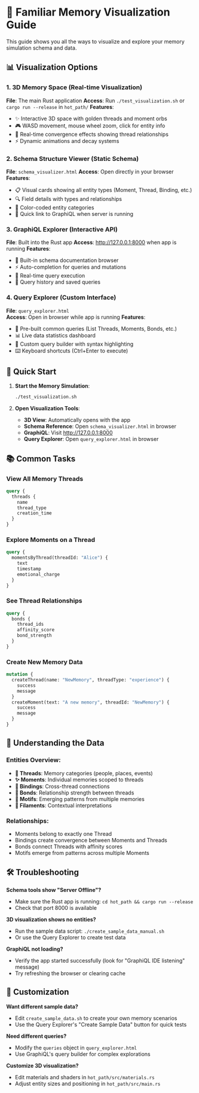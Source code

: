 # 🎨 Familiar Memory Visualization Guide

This guide shows you all the ways to visualize and explore your memory simulation schema and data.

## 📊 Visualization Options

### 1. **3D Memory Space** (Real-time Visualization)
**File**: The main Rust application
**Access**: Run `./test_visualization.sh` or `cargo run --release` in `hot_path/`
**Features**:
- ✨ Interactive 3D space with golden threads and moment orbs
- 🎮 WASD movement, mouse wheel zoom, click for entity info
- 🔗 Real-time convergence effects showing thread relationships
- ⚡ Dynamic animations and decay systems

### 2. **Schema Structure Viewer** (Static Schema)
**File**: `schema_visualizer.html`
**Access**: Open directly in your browser
**Features**:
- 📋 Visual cards showing all entity types (Moment, Thread, Binding, etc.)
- 🔍 Field details with types and relationships
- 🎨 Color-coded entity categories
- 🔗 Quick link to GraphiQL when server is running

### 3. **GraphiQL Explorer** (Interactive API)
**File**: Built into the Rust app
**Access**: http://127.0.0.1:8000 when app is running
**Features**:
- 📖 Built-in schema documentation browser
- ⚡ Auto-completion for queries and mutations
- 🔄 Real-time query execution
- 📝 Query history and saved queries

### 4. **Query Explorer** (Custom Interface)
**File**: `query_explorer.html`  
**Access**: Open in browser while app is running
**Features**:
- 🚀 Pre-built common queries (List Threads, Moments, Bonds, etc.)
- 📊 Live data statistics dashboard
- 🔧 Custom query builder with syntax highlighting
- ⌨️ Keyboard shortcuts (Ctrl+Enter to execute)

## 🚀 Quick Start

1. **Start the Memory Simulation**:
   ```bash
   ./test_visualization.sh
   ```

2. **Open Visualization Tools**:
   - **3D View**: Automatically opens with the app
   - **Schema Reference**: Open `schema_visualizer.html` in browser
   - **GraphiQL**: Visit http://127.0.0.1:8000
   - **Query Explorer**: Open `query_explorer.html` in browser

## 📚 Common Tasks

### View All Memory Threads
```graphql
query {
  threads {
    name
    thread_type
    creation_time
  }
}
```

### Explore Moments on a Thread
```graphql
query {
  momentsByThread(threadId: "Alice") {
    text
    timestamp
    emotional_charge
  }
}
```

### See Thread Relationships
```graphql
query {
  bonds {
    thread_ids
    affinity_score
    bond_strength
  }
}
```

### Create New Memory Data
```graphql
mutation {
  createThread(name: "NewMemory", threadType: "experience") {
    success
    message
  }
  createMoment(text: "A new memory", threadId: "NewMemory") {
    success
    message
  }
}
```

## 🎯 Understanding the Data

### **Entities Overview**:
- **🧵 Threads**: Memory categories (people, places, events)
- **✨ Moments**: Individual memories scoped to threads
- **🔗 Bindings**: Cross-thread connections
- **🔗 Bonds**: Relationship strength between threads
- **🎨 Motifs**: Emerging patterns from multiple memories
- **🌱 Filaments**: Contextual interpretations

### **Relationships**:
- Moments belong to exactly one Thread
- Bindings create convergence between Moments and Threads
- Bonds connect Threads with affinity scores
- Motifs emerge from patterns across multiple Moments

## 🛠️ Troubleshooting

**Schema tools show "Server Offline"?**
- Make sure the Rust app is running: `cd hot_path && cargo run --release`
- Check that port 8000 is available

**3D visualization shows no entities?**
- Run the sample data script: `./create_sample_data_manual.sh`
- Or use the Query Explorer to create test data

**GraphiQL not loading?**
- Verify the app started successfully (look for "GraphiQL IDE listening" message)
- Try refreshing the browser or clearing cache

## 🎨 Customization

**Want different sample data?**
- Edit `create_sample_data.sh` to create your own memory scenarios
- Use the Query Explorer's "Create Sample Data" button for quick tests

**Need different queries?**
- Modify the `queries` object in `query_explorer.html`
- Use GraphiQL's query builder for complex explorations

**Customize 3D visualization?**
- Edit materials and shaders in `hot_path/src/materials.rs`
- Adjust entity sizes and positioning in `hot_path/src/main.rs` 